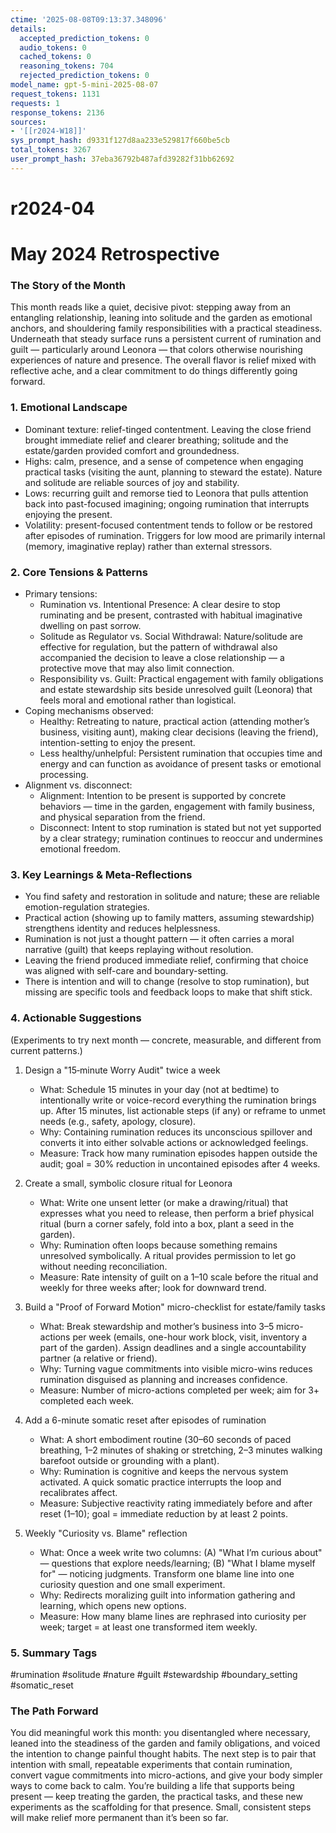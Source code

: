 ```yaml
---
ctime: '2025-08-08T09:13:37.348096'
details:
  accepted_prediction_tokens: 0
  audio_tokens: 0
  cached_tokens: 0
  reasoning_tokens: 704
  rejected_prediction_tokens: 0
model_name: gpt-5-mini-2025-08-07
request_tokens: 1131
requests: 1
response_tokens: 2136
sources:
- '[[r2024-W18]]'
sys_prompt_hash: d9331f127d8aa233e529817f660be5cb
total_tokens: 3267
user_prompt_hash: 37eba36792b487afd39282f31bb62692
---
```

# r2024-04

# May 2024 Retrospective

### The Story of the Month
This month reads like a quiet, decisive pivot: stepping away from an entangling relationship, leaning into solitude and the garden as emotional anchors, and shouldering family responsibilities with a practical steadiness. Underneath that steady surface runs a persistent current of rumination and guilt — particularly around Leonora — that colors otherwise nourishing experiences of nature and presence. The overall flavor is relief mixed with reflective ache, and a clear commitment to do things differently going forward.

### 1. Emotional Landscape
- Dominant texture: relief-tinged contentment. Leaving the close friend brought immediate relief and clearer breathing; solitude and the estate/garden provided comfort and groundedness.
- Highs: calm, presence, and a sense of competence when engaging practical tasks (visiting the aunt, planning to steward the estate). Nature and solitude are reliable sources of joy and stability.
- Lows: recurring guilt and remorse tied to Leonora that pulls attention back into past-focused imagining; ongoing rumination that interrupts enjoying the present.
- Volatility: present-focused contentment tends to follow or be restored after episodes of rumination. Triggers for low mood are primarily internal (memory, imaginative replay) rather than external stressors.

### 2. Core Tensions & Patterns
- Primary tensions:
  - Rumination vs. Intentional Presence: A clear desire to stop ruminating and be present, contrasted with habitual imaginative dwelling on past sorrow.
  - Solitude as Regulator vs. Social Withdrawal: Nature/solitude are effective for regulation, but the pattern of withdrawal also accompanied the decision to leave a close relationship — a protective move that may also limit connection.
  - Responsibility vs. Guilt: Practical engagement with family obligations and estate stewardship sits beside unresolved guilt (Leonora) that feels moral and emotional rather than logistical.
- Coping mechanisms observed:
  - Healthy: Retreating to nature, practical action (attending mother’s business, visiting aunt), making clear decisions (leaving the friend), intention-setting to enjoy the present.
  - Less healthy/unhelpful: Persistent rumination that occupies time and energy and can function as avoidance of present tasks or emotional processing.
- Alignment vs. disconnect:
  - Alignment: Intention to be present is supported by concrete behaviors — time in the garden, engagement with family business, and physical separation from the friend.
  - Disconnect: Intent to stop rumination is stated but not yet supported by a clear strategy; rumination continues to reoccur and undermines emotional freedom.

### 3. Key Learnings & Meta-Reflections
- You find safety and restoration in solitude and nature; these are reliable emotion-regulation strategies.
- Practical action (showing up to family matters, assuming stewardship) strengthens identity and reduces helplessness.
- Rumination is not just a thought pattern — it often carries a moral narrative (guilt) that keeps replaying without resolution.
- Leaving the friend produced immediate relief, confirming that choice was aligned with self-care and boundary-setting.
- There is intention and will to change (resolve to stop rumination), but missing are specific tools and feedback loops to make that shift stick.

### 4. Actionable Suggestions
(Experiments to try next month — concrete, measurable, and different from current patterns.)

1. Design a "15‑minute Worry Audit" twice a week
   - What: Schedule 15 minutes in your day (not at bedtime) to intentionally write or voice-record everything the rumination brings up. After 15 minutes, list actionable steps (if any) or reframe to unmet needs (e.g., safety, apology, closure).
   - Why: Containing rumination reduces its unconscious spillover and converts it into either solvable actions or acknowledged feelings.
   - Measure: Track how many rumination episodes happen outside the audit; goal = 30% reduction in uncontained episodes after 4 weeks.

2. Create a small, symbolic closure ritual for Leonora
   - What: Write one unsent letter (or make a drawing/ritual) that expresses what you need to release, then perform a brief physical ritual (burn a corner safely, fold into a box, plant a seed in the garden).
   - Why: Rumination often loops because something remains unresolved symbolically. A ritual provides permission to let go without needing reconciliation.
   - Measure: Rate intensity of guilt on a 1–10 scale before the ritual and weekly for three weeks after; look for downward trend.

3. Build a "Proof of Forward Motion" micro-checklist for estate/family tasks
   - What: Break stewardship and mother’s business into 3–5 micro-actions per week (emails, one-hour work block, visit, inventory a part of the garden). Assign deadlines and a single accountability partner (a relative or friend).
   - Why: Turning vague commitments into visible micro-wins reduces rumination disguised as planning and increases confidence.
   - Measure: Number of micro-actions completed per week; aim for 3+ completed each week.

4. Add a 6-minute somatic reset after episodes of rumination
   - What: A short embodiment routine (30–60 seconds of paced breathing, 1–2 minutes of shaking or stretching, 2–3 minutes walking barefoot outside or grounding with a plant).
   - Why: Rumination is cognitive and keeps the nervous system activated. A quick somatic practice interrupts the loop and recalibrates affect.
   - Measure: Subjective reactivity rating immediately before and after reset (1–10); goal = immediate reduction by at least 2 points.

5. Weekly "Curiosity vs. Blame" reflection
   - What: Once a week write two columns: (A) "What I’m curious about" — questions that explore needs/learning; (B) "What I blame myself for" — noticing judgments. Transform one blame line into one curiosity question and one small experiment.
   - Why: Redirects moralizing guilt into information gathering and learning, which opens new options.
   - Measure: How many blame lines are rephrased into curiosity per week; target = at least one transformed item weekly.

### 5. Summary Tags
#rumination #solitude #nature #guilt #stewardship #boundary_setting #somatic_reset

### The Path Forward
You did meaningful work this month: you disentangled where necessary, leaned into the steadiness of the garden and family obligations, and voiced the intention to change painful thought habits. The next step is to pair that intention with small, repeatable experiments that contain rumination, convert vague commitments into micro-actions, and give your body simpler ways to come back to calm. You’re building a life that supports being present — keep treating the garden, the practical tasks, and these new experiments as the scaffolding for that presence. Small, consistent steps will make relief more permanent than it’s been so far.